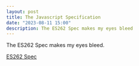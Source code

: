 ```yaml
---
layout: post
title: The Javascript Specification
date: "2023-08-11 15:00"
description: The ES262 Spec makes my eyes bleed
---
```


The ES262 Spec makes my eyes bleed.

[ES262 Spec](https://tc39.es/ecma262/multipage/)
